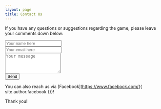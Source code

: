 ```yaml
---
layout: page
title: Contact Us
---
```


If you have any questions or suggestions regarding the game, please leave your comments down below:

<form action="https://formspree.io/support@beyondnebula.com" method="POST">

  <div class="form-group">
    <div class="row">
      <div class="col-sm-6">
        <input class="form-control " type="text" name="name" placeholder="Your name here">
      </div>
      <div class="col-sm-6">
        <input class="form-control" type="email" name="_replyto" placeholder="Your email here">
      </div>
    </div>
  </div>

  <div class="form-group">
    <div class="row">
      <div class="col-sm-12">
        <textarea class="form-control" rows="4" name="message" placeholder="Your message"></textarea>
      </div>
    </div>
  </div>

  <input type="hidden" name="_subject" value="Beyond Nebula contact">
  <input type="hidden" name="_next" value="http://beyondnebula.com/contact-thanks">

  <div class="form-group">
    <div class="row">
      <div class="col-sm-12">
        <input class="btn" type="submit" value="Send">
      </div>
    </div>
  </div>

</form>


You can also reach us via [Facebook](https://www.facebook.com/{{ site.author.facebook }})!

Thank you!
